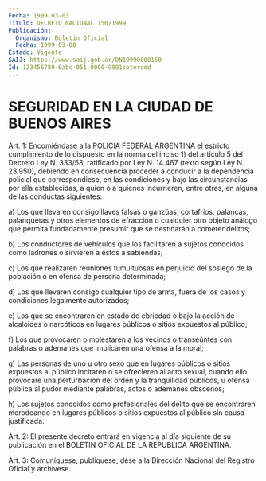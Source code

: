 ```yaml
---
Fecha: 1999-03-03
Título: DECRETO NACIONAL 150/1999
Publicación:
  Organismo: Boletín Oficial
  Fecha: 1999-03-08
Estado: Vigente
SAIJ: https://www.saij.gob.ar/DN19990000150
Id: 123456789-0abc-051-0000-9991soterced
---
```

# SEGURIDAD EN LA CIUDAD DE BUENOS AIRES

<a id="1"></a>
Art. 1:  Encomiéndase  a  la  POLICIA  FEDERAL  ARGENTINA  el estricto cumplimiento de lo dispuesto en la norma del inciso 1) del artículo 5 del Decreto Ley N. 333/58, ratificado por Ley N. 14.467 (texto según  Ley N. 23.950),  debiendo en consecuencia proceder a conducir  a  la dependencia policial  que  correspondiese,  en  las condiciones y  bajo  las  circunstancias  por  ella establecidas, a quien  o  a  quienes  incurrieren,  entre otras, en alguna  de  las conductas siguientes:

a) Los que llevaren consigo llaves falsas  o  ganzúas,  cortafríos, palancas,  palanquetas  y  otros elementos de efracción o cualquier otro  objeto  análogo  que permita  fundadamente  presumir  que  se destinarán a cometer delitos;

b) Los conductores de vehículos  que  los  facilitaren  a  sujetos conocidos  como  ladrones  o  sirvieren  a  éstos a sabiendas;

c) Los  que  realizaren  reuniones  tumultuosas  en  perjuicio  del sosiego  de  la  población  o  en  ofensa  de  persona determinada;

d) Los que llevaren consigo cualquier tipo de arma,  fuera  de  los casos y condiciones legalmente autorizados;

e) Los que se encontraren en estado de ebriedad o bajo la acción de alcaloides  o  narcóticos en lugares públicos o sitios expuestos al público;

f) Los que provocaren  o molestaren a los vecinos o transeúntes con palabras  o  ademanes  que   implicaren  una  ofensa  a  la  moral;

g) Las personas de uno u otro sexo que en lugares públicos o sitios expuestos al público incitaren  o  se  ofrecieren  al  acto sexual, cuando  ello provocare una perturbación del orden y la tranquilidad públicos,  u  ofensa  pública  al  pudor mediante palabras, actos o ademanes obscenos;

h) Los  sujetos conocidos como profesionales  del  delito  que  se encontraren  merodeando  en  lugares públicos o sitios expuestos al público sin causa justificada.

<a id="2"></a>
Art. 2: El presente decreto entrará  en  vigencia al día siguiente de su publicación en el BOLETIN OFICIAL DE  LA  REPUBLICA ARGENTINA.

<a id="3"></a>
Art. 3: Comuníquese, publíquese, dése a la Dirección  Nacional del Registro Oficial y archívese.